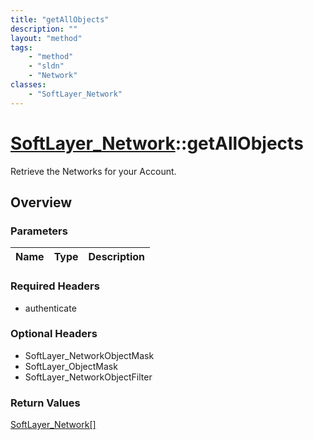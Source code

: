 ```yaml
---
title: "getAllObjects"
description: ""
layout: "method"
tags:
    - "method"
    - "sldn"
    - "Network"
classes:
    - "SoftLayer_Network"
---
```

# [SoftLayer_Network](/reference/services/SoftLayer_Network)::getAllObjects

Retrieve the Networks for your Account.


## Overview 


### Parameters 
|Name | Type | Description |
| --- | --- | --- |


### Required Headers
* authenticate

### Optional Headers
* SoftLayer_NetworkObjectMask
* SoftLayer_ObjectMask
* SoftLayer_NetworkObjectFilter

### Return Values
<a href='/reference/datatypes/SoftLayer_Network'>SoftLayer_Network[] </a>

